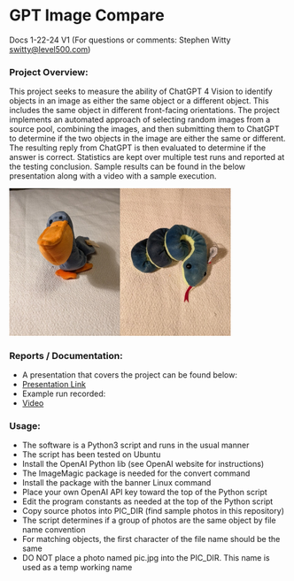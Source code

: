 # GPT Image Compare
Docs 1-22-24 V1 (For questions or comments:  Stephen Witty switty@level500.com)  

### Project Overview:
This project seeks to measure the ability of ChatGPT 4 Vision to identify objects in an image as either the same object or a different object.  This includes the same object in different front-facing orientations.   The project implements an automated approach of selecting random images from a source pool, combining the images, and then submitting them to ChatGPT to determine if the two objects in the image are either the same or different.  The resulting reply from ChatGPT is then evaluated to determine if the answer is correct.  Statistics are kept over multiple test runs and reported at the testing conclusion.  Sample results can be found in the below presentation along with a video with a sample execution.
  

<img src="Pics/Sample_Compare.jpg" width="400">

### Reports / Documentation:
- A presentation that covers the project can be found below:
- [Presentation Link](https://github.com/switty42/GPT_Image_Compare/blob/main/Presentations/GPT_Image_Compare_012224.pdf)
- Example run recorded:
- [Video](https://youtu.be/BNX-2QrPaC8)

### Usage:

- The software is a Python3 script and runs in the usual manner
- The script has been tested on Ubuntu
- Install the OpenAI Python lib (see OpenAI website for instructions)
- The ImageMagic package is needed for the convert command
- Install the package with the banner Linux command
- Place your own OpenAI API key toward the top of the Python script
- Edit the program constants as needed at the top of the Python script
- Copy source photos into PIC_DIR (find sample photos in this repository)
- The script determines if a group of photos are the same object by file name convention
- For matching objects, the first character of the file name should be the same
- DO NOT place a photo named pic.jpg into the PIC_DIR. This name is used as a temp working name